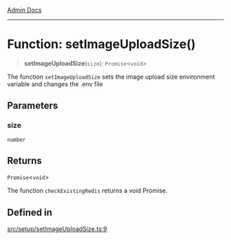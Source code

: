 [Admin Docs](/)

***

# Function: setImageUploadSize()

> **setImageUploadSize**(`size`): `Promise`\<`void`\>

The function `setImageUploadSize` sets the image upload size environment variable and changes the .env file

## Parameters

### size

`number`

## Returns

`Promise`\<`void`\>

The function `checkExistingRedis` returns a void Promise.

## Defined in

[src/setup/setImageUploadSize.ts:9](https://github.com/Suyash878/talawa-api/blob/cfd688207611ba245c99edd8dbaccb2cdbf6a043/src/setup/setImageUploadSize.ts#L9)
